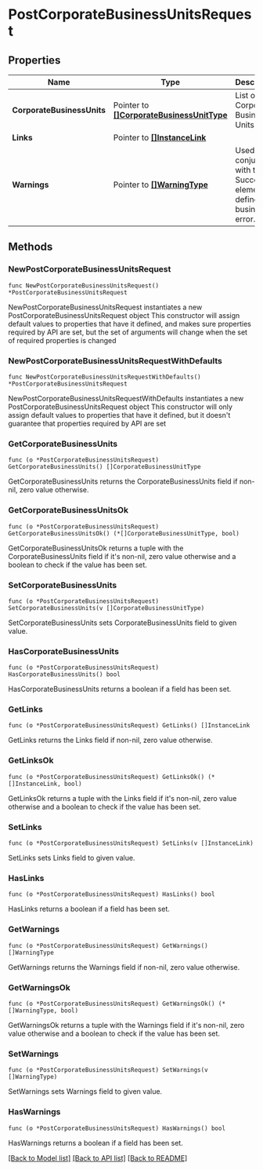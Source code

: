 # PostCorporateBusinessUnitsRequest

## Properties

Name | Type | Description | Notes
------------ | ------------- | ------------- | -------------
**CorporateBusinessUnits** | Pointer to [**[]CorporateBusinessUnitType**](CorporateBusinessUnitType.md) | List of Corporate Business Units. | [optional] 
**Links** | Pointer to [**[]InstanceLink**](InstanceLink.md) |  | [optional] 
**Warnings** | Pointer to [**[]WarningType**](WarningType.md) | Used in conjunction with the Success element to define a business error. | [optional] 

## Methods

### NewPostCorporateBusinessUnitsRequest

`func NewPostCorporateBusinessUnitsRequest() *PostCorporateBusinessUnitsRequest`

NewPostCorporateBusinessUnitsRequest instantiates a new PostCorporateBusinessUnitsRequest object
This constructor will assign default values to properties that have it defined,
and makes sure properties required by API are set, but the set of arguments
will change when the set of required properties is changed

### NewPostCorporateBusinessUnitsRequestWithDefaults

`func NewPostCorporateBusinessUnitsRequestWithDefaults() *PostCorporateBusinessUnitsRequest`

NewPostCorporateBusinessUnitsRequestWithDefaults instantiates a new PostCorporateBusinessUnitsRequest object
This constructor will only assign default values to properties that have it defined,
but it doesn't guarantee that properties required by API are set

### GetCorporateBusinessUnits

`func (o *PostCorporateBusinessUnitsRequest) GetCorporateBusinessUnits() []CorporateBusinessUnitType`

GetCorporateBusinessUnits returns the CorporateBusinessUnits field if non-nil, zero value otherwise.

### GetCorporateBusinessUnitsOk

`func (o *PostCorporateBusinessUnitsRequest) GetCorporateBusinessUnitsOk() (*[]CorporateBusinessUnitType, bool)`

GetCorporateBusinessUnitsOk returns a tuple with the CorporateBusinessUnits field if it's non-nil, zero value otherwise
and a boolean to check if the value has been set.

### SetCorporateBusinessUnits

`func (o *PostCorporateBusinessUnitsRequest) SetCorporateBusinessUnits(v []CorporateBusinessUnitType)`

SetCorporateBusinessUnits sets CorporateBusinessUnits field to given value.

### HasCorporateBusinessUnits

`func (o *PostCorporateBusinessUnitsRequest) HasCorporateBusinessUnits() bool`

HasCorporateBusinessUnits returns a boolean if a field has been set.

### GetLinks

`func (o *PostCorporateBusinessUnitsRequest) GetLinks() []InstanceLink`

GetLinks returns the Links field if non-nil, zero value otherwise.

### GetLinksOk

`func (o *PostCorporateBusinessUnitsRequest) GetLinksOk() (*[]InstanceLink, bool)`

GetLinksOk returns a tuple with the Links field if it's non-nil, zero value otherwise
and a boolean to check if the value has been set.

### SetLinks

`func (o *PostCorporateBusinessUnitsRequest) SetLinks(v []InstanceLink)`

SetLinks sets Links field to given value.

### HasLinks

`func (o *PostCorporateBusinessUnitsRequest) HasLinks() bool`

HasLinks returns a boolean if a field has been set.

### GetWarnings

`func (o *PostCorporateBusinessUnitsRequest) GetWarnings() []WarningType`

GetWarnings returns the Warnings field if non-nil, zero value otherwise.

### GetWarningsOk

`func (o *PostCorporateBusinessUnitsRequest) GetWarningsOk() (*[]WarningType, bool)`

GetWarningsOk returns a tuple with the Warnings field if it's non-nil, zero value otherwise
and a boolean to check if the value has been set.

### SetWarnings

`func (o *PostCorporateBusinessUnitsRequest) SetWarnings(v []WarningType)`

SetWarnings sets Warnings field to given value.

### HasWarnings

`func (o *PostCorporateBusinessUnitsRequest) HasWarnings() bool`

HasWarnings returns a boolean if a field has been set.


[[Back to Model list]](../README.md#documentation-for-models) [[Back to API list]](../README.md#documentation-for-api-endpoints) [[Back to README]](../README.md)


